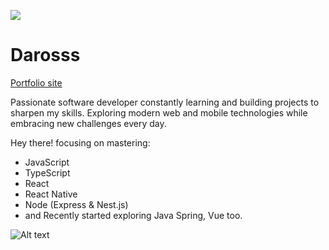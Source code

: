 ![](https://komarev.com/ghpvc/?username=Darosss&color=yellow)
# Darosss 
[Portfolio site](https://darosss-portoflio.vercel.app/)

Passionate software developer constantly learning and building projects to sharpen my skills. Exploring modern web and mobile technologies while embracing new challenges every day.



 Hey there! focusing on mastering:
- JavaScript
- TypeScript
- React
- React Native
- Node (Express & Nest.js)
- and Recently started exploring Java Spring, Vue too.

![Alt text](https://github-readme-stats.vercel.app/api/top-langs?username=darosss&show_icons=true&locale=en&layout=compact&theme=chartreuse-dark)
